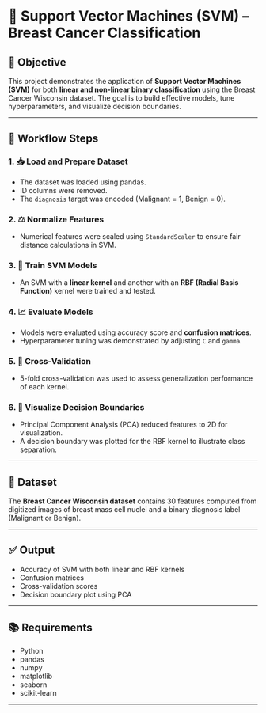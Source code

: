 # 🧠 Support Vector Machines (SVM) – Breast Cancer Classification

## 🎯 Objective

This project demonstrates the application of **Support Vector Machines (SVM)** for both **linear and non-linear binary classification** using the Breast Cancer Wisconsin dataset. The goal is to build effective models, tune hyperparameters, and visualize decision boundaries.

---

## 🔄 Workflow Steps

### 1. 📥 Load and Prepare Dataset
- The dataset was loaded using pandas.
- ID columns were removed.
- The `diagnosis` target was encoded (Malignant = 1, Benign = 0).

### 2. ⚖ Normalize Features
- Numerical features were scaled using `StandardScaler` to ensure fair distance calculations in SVM.

### 3. 🤖 Train SVM Models
- An SVM with a **linear kernel** and another with an **RBF (Radial Basis Function)** kernel were trained and tested.

### 4. 📈 Evaluate Models
- Models were evaluated using accuracy score and **confusion matrices**.
- Hyperparameter tuning was demonstrated by adjusting `C` and `gamma`.

### 5. 🔁 Cross-Validation
- 5-fold cross-validation was used to assess generalization performance of each kernel.

### 6. 🧭 Visualize Decision Boundaries
- Principal Component Analysis (PCA) reduced features to 2D for visualization.
- A decision boundary was plotted for the RBF kernel to illustrate class separation.

---

## 📁 Dataset

The **Breast Cancer Wisconsin dataset** contains 30 features computed from digitized images of breast mass cell nuclei and a binary diagnosis label (Malignant or Benign).

---

## ✅ Output

- Accuracy of SVM with both linear and RBF kernels
- Confusion matrices
- Cross-validation scores
- Decision boundary plot using PCA

---

## 📚 Requirements

- Python
- pandas
- numpy
- matplotlib
- seaborn
- scikit-learn

---
